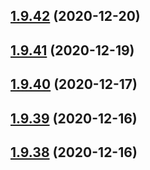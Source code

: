 ## [1.9.42](https://github.com/dds/aoc2020/compare/v1.9.41...v1.9.42) (2020-12-20)



## [1.9.41](https://github.com/dds/aoc2020/compare/v1.9.40...v1.9.41) (2020-12-19)



## [1.9.40](https://github.com/dds/aoc2020/compare/v1.9.39...v1.9.40) (2020-12-17)



## [1.9.39](https://github.com/dds/aoc2020/compare/v1.9.38...v1.9.39) (2020-12-16)



## [1.9.38](https://github.com/dds/aoc2020/compare/v1.9.37...v1.9.38) (2020-12-16)



